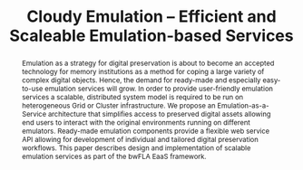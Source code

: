 ---
abstract: Emulation as a strategy for digital preservation is about to become an accepted
  technology for memory institutions as a method for coping a large variety of complex
  digital objects. Hence, the demand for ready-made and especially easy-to-use emulation
  services will grow. In order to provide user-friendly emulation services a scalable,
  distributed system model is required to be run on heterogeneous Grid or Cluster
  infrastructure. We propose an Emulation-as-a-Service architecture that simplifies
  access to preserved digital assets allowing end users to interact with the original
  environments running on different emulators. Ready-made emulation components provide
  a flexible web service API allowing for development of individual and tailored digital
  preservation workflows. This paper describes design and implementation of scalable
  emulation services as part of the bwFLA EaaS framework.
creators:
- Isgandar Valizada
- Klaus Rechert
- Konrad Meier
- Dennis Wehrle
- Dirk von Suchodoletz
- Leander Sabel
date: null
document_url: https://services.phaidra.univie.ac.at/api/object/o:377398/download
grand_parent: iPRES
institutions: []
keywords:
- lisbon
landing_page_url: https://phaidra.univie.ac.at/o:377398
language: eng
layout: publication
license: CC BY-SA 2.0 AT
notes_url: null
parent: iPRES 2013
publication_type: paper
size: 2016768
slides_url: null
source_name: iPRES
stream_url: null
title: Cloudy Emulation – Efficient and Scaleable Emulation-based Services
year: 2013
---